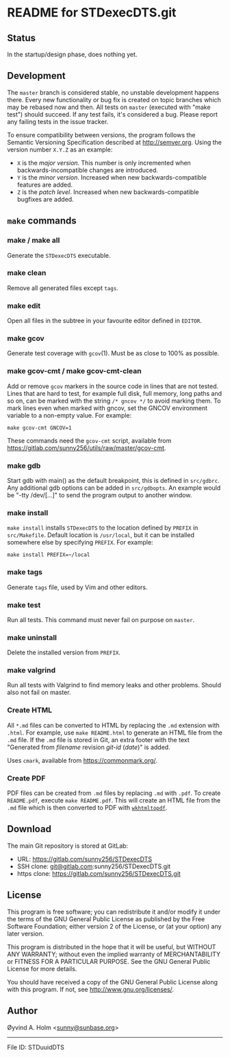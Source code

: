 # README for STDexecDTS.git

## Status

In the startup/design phase,
does nothing yet.

## Development

The `master` branch is considered stable,
no unstable development happens there.
Every new functionality or bug fix is created on topic branches
which may be rebased now and then.
All tests on `master` (executed with "make test") should succeed.
If any test fails,
it's considered a bug.
Please report any failing tests
in the issue tracker.

To ensure compatibility between versions,
the program follows the Semantic Versioning Specification
described at <http://semver.org>.
Using the version number `X.Y.Z` as an example:

  - `X` is the *major version*.
    This number is only incremented
    when backwards-incompatible changes are introduced.
  - `Y` is the *minor version*.
    Increased when new backwards-compatible features are added.
  - `Z` is the *patch level*.
    Increased when new backwards-compatible bugfixes are added.

## `make` commands

### make / make all

Generate the `STDexecDTS` executable.

### make clean

Remove all generated files
except `tags`.

### make edit

Open all files in the subtree
in your favourite editor
defined in `EDITOR`.

### make gcov

Generate test coverage with `gcov`(1).
Must be as close to 100% as possible.

### make gcov-cmt / make gcov-cmt-clean

Add or remove `gcov` markers
in the source code
in lines that are not tested.
Lines that are hard to test,
for example
full disk,
full memory,
long paths
and so on,
can be marked with the string `/* gncov */`
to avoid marking them.
To mark lines even when marked with gncov,
set the GNCOV environment variable
to a non-empty value.
For example:

    make gcov-cmt GNCOV=1

These commands need the `gcov-cmt` script,
available from
<https://gitlab.com/sunny256/utils/raw/master/gcov-cmt>.

### make gdb

Start gdb with main() as the default breakpoint,
this is defined in `src/gdbrc`.
Any additional gdb options can be added
in `src/gdbopts`.
An example would be "-tty /dev/\[...\]"
to send the program output to another window.

### make install

`make install` installs `STDexecDTS`
to the location defined by `PREFIX`
in `src/Makefile`.
Default location is `/usr/local`,
but it can be installed somewhere else
by specifying `PREFIX`.
For example:

    make install PREFIX=~/local

### make tags

Generate `tags` file,
used by Vim and other editors.

### make test

Run all tests.
This command must never fail on purpose
on `master`.

### make uninstall

Delete the installed version from `PREFIX`.

### make valgrind

Run all tests with Valgrind
to find memory leaks and other problems.
Should also not fail on master.

### Create HTML

All `*.md` files can be converted to HTML
by replacing the `.md` extension with `.html`.
For example,
use `make README.html`
to generate an HTML file
from the `.md` file.
If the `.md` file is stored in Git,
an extra footer with the text
"Generated from *filename* revision *git-id* (*date*)"
is added.

Uses `cmark`,
available from <https://commonmark.org/>.

### Create PDF

PDF files can be created
from `.md` files
by replacing `.md` with `.pdf`.
To create `README.pdf`,
execute `make README.pdf`.
This will create an HTML file
from the `.md` file
which is then converted to PDF
with [`wkhtmltopdf`](https://wkhtmltopdf.org/).

## Download

The main Git repository is stored at GitLab:

  - URL: <https://gitlab.com/sunny256/STDexecDTS>
  - SSH clone: git@gitlab.com:sunny256/STDexecDTS.git
  - https clone: <https://gitlab.com/sunny256/STDexecDTS.git>

## License

This program is free software;
you can redistribute it
and/or modify it
under the terms of the GNU General Public License
as published by the Free Software Foundation;
either version 2 of the License,
or (at your option) any later version.

This program is distributed
in the hope that it will be useful,
but WITHOUT ANY WARRANTY;
without even the implied warranty
of MERCHANTABILITY
or FITNESS FOR A PARTICULAR PURPOSE.
See the GNU General Public License for more details.

You should have received
a copy of the GNU General Public License
along with this program.
If not,
see <http://www.gnu.org/licenses/>.

## Author

Øyvind A. Holm \<<sunny@sunbase.org>\>

-----

File ID: STDuuidDTS

<!--
vim: set ts=2 sw=2 sts=2 tw=79 et fo=tcq fenc=utf8 :
vim: set com=b\:#,fb\:-,fb\:*,n\:> ft=markdown :
-->
